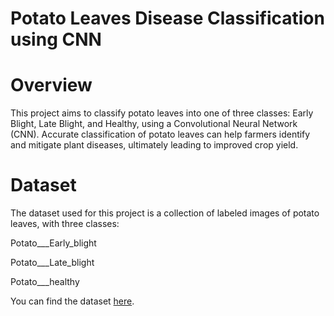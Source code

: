 # Potato Leaves Disease Classification using CNN

# Overview
This project aims to classify potato leaves into one of three classes: Early Blight, Late Blight, and Healthy, using a Convolutional Neural Network (CNN). Accurate classification of potato leaves can help farmers identify and mitigate plant diseases, ultimately leading to improved crop yield.

# Dataset
The dataset used for this project is a collection of labeled images of potato leaves, with three classes:

Potato___Early_blight

Potato___Late_blight

Potato___healthy

You can find the dataset [here](https://www.kaggle.com/code/emmarex/plant-disease-detection-using-keras/input).
